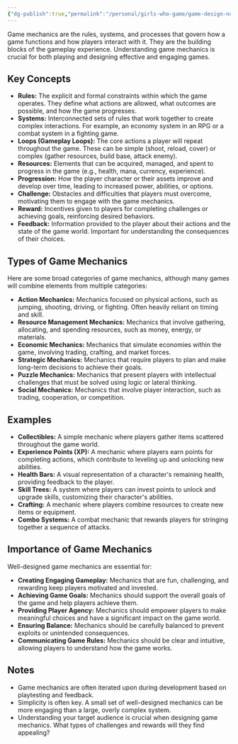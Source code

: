 ```yaml
---
{"dg-publish":true,"permalink":"/personal/girls-who-game/game-design-notes/game-design/game-mechanics/","dgPassFrontmatter":true}
---
```


Game mechanics are the rules, systems, and processes that govern how a game functions and how players interact with it. They are the building blocks of the gameplay experience. Understanding game mechanics is crucial for both playing and designing effective and engaging games.

## Key Concepts

*   **Rules:** The explicit and formal constraints within which the game operates. They define what actions are allowed, what outcomes are possible, and how the game progresses.
*   **Systems:** Interconnected sets of rules that work together to create complex interactions.  For example, an economy system in an RPG or a combat system in a fighting game.
*   **Loops (Gameplay Loops):**  The core actions a player will repeat throughout the game. These can be simple (shoot, reload, cover) or complex (gather resources, build base, attack enemy).
*   **Resources:**  Elements that can be acquired, managed, and spent to progress in the game (e.g., health, mana, currency, experience).
*   **Progression:**  How the player character or their assets improve and develop over time, leading to increased power, abilities, or options.
*   **Challenge:**  Obstacles and difficulties that players must overcome, motivating them to engage with the game mechanics.
*   **Reward:**  Incentives given to players for completing challenges or achieving goals, reinforcing desired behaviors.
*   **Feedback:**  Information provided to the player about their actions and the state of the game world.  Important for understanding the consequences of their choices.

## Types of Game Mechanics

Here are some broad categories of game mechanics, although many games will combine elements from multiple categories:

*   **Action Mechanics:** Mechanics focused on physical actions, such as jumping, shooting, driving, or fighting. Often heavily reliant on timing and skill.
*   **Resource Management Mechanics:** Mechanics that involve gathering, allocating, and spending resources, such as money, energy, or materials.
*   **Economic Mechanics:** Mechanics that simulate economies within the game, involving trading, crafting, and market forces.
*   **Strategic Mechanics:** Mechanics that require players to plan and make long-term decisions to achieve their goals.
*   **Puzzle Mechanics:** Mechanics that present players with intellectual challenges that must be solved using logic or lateral thinking.
*   **Social Mechanics:** Mechanics that involve player interaction, such as trading, cooperation, or competition.

## Examples

*   **Collectibles:** A simple mechanic where players gather items scattered throughout the game world.
*   **Experience Points (XP):** A mechanic where players earn points for completing actions, which contribute to leveling up and unlocking new abilities.
*   **Health Bars:** A visual representation of a character's remaining health, providing feedback to the player.
*   **Skill Trees:** A system where players can invest points to unlock and upgrade skills, customizing their character's abilities.
*   **Crafting:** A mechanic where players combine resources to create new items or equipment.
*   **Combo Systems:** A combat mechanic that rewards players for stringing together a sequence of attacks.

## Importance of Game Mechanics

Well-designed game mechanics are essential for:

*   **Creating Engaging Gameplay:** Mechanics that are fun, challenging, and rewarding keep players motivated and invested.
*   **Achieving Game Goals:** Mechanics should support the overall goals of the game and help players achieve them.
*   **Providing Player Agency:** Mechanics should empower players to make meaningful choices and have a significant impact on the game world.
*   **Ensuring Balance:** Mechanics should be carefully balanced to prevent exploits or unintended consequences.
*   **Communicating Game Rules:** Mechanics should be clear and intuitive, allowing players to understand how the game works.

## Notes

*   Game mechanics are often iterated upon during development based on playtesting and feedback.
*   Simplicity is often key.  A small set of well-designed mechanics can be more engaging than a large, overly complex system.
*   Understanding your target audience is crucial when designing game mechanics.  What types of challenges and rewards will they find appealing?
